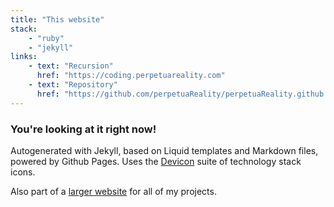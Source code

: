 ```yaml
---
title: "This website"
stack:
    - "ruby"
    - "jekyll"
links:
    - text: "Recursion"
      href: "https://coding.perpetuareality.com"
    - text: "Repository"
      href: "https://github.com/perpetuaReality/perpetuaReality.github.io"
---
```

### You're looking at it right now!

Autogenerated with Jekyll, based on Liquid templates and Markdown files, powered by Github Pages. Uses the [Devicon](https://devicon.dev/) suite of technology stack icons.

Also part of a [larger website](https://perpetuareality.com) for all of my projects.